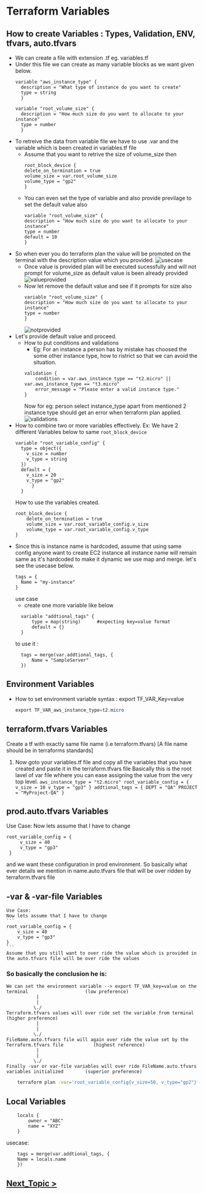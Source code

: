 # Terraform Variables
## How to create Variables : Types, Validation, ENV, tfvars, auto.tfvars
* We can create a file with extension .tf eg. variables.tf
* Under this file we can create as many variable blocks as we want given below.
  ```
  variable "aws_instance_type" {
    description = "What type of instance do you want to create"
    type = string
    }

  variable "root_volume_size" {
    description = "How much size do you want to allocate to your instance"
    type = number
    }
  ```
* To retreive the data from variable file we have to use .var and the variable which is been created in variables.tf file
  - Assume that you want to retrive the size of volume_size then
    ```
    root_block_device {
    delete_on_termination = true
    volume_size = var.root_volume_size
    volume_type = "gp2"
    }
    ```
  - You can even set the type of variable and also provide previlage to set the default value also
    ```
    variable "root_volume_size" {
    description = "How much size do you want to allocate to your instance"
    type = number
    default = 10
    }
    ```
* So when ever you do terraform plan the value will be promoted on the terminal with the description value which you provided.
  ![usecase](../../../snaps/Variables.png)
   - Once value is provided plan will be executed sucessfully and will not prompt for volume_size as default value is been already provided
     ![valueprovided](../../../snaps/Variables-valueProvided.png)
   - Now let remove the default value and see if it prompts for size also
     ```
     variable "root_volume_size" {
     description = "How much size do you want to allocate to your instance"
     type = number
     }
     ```
     ![notprovided](../../../snaps/Variables-defaultvaluenotProvided.png)
* Let's provide default value and proceed.
  - How to put conditions and validations 
    - Eg: For an instance a person has by mistake has choosed the some other instance type, how to ristrict so that we can avoid the situation.
    ```
    validation {
        condition = var.aws_instance_type == "t2.micro" || var.aws_instance_type == "t3.micro"
        error_message = "Please enter a valid instance type."
    }
    ```
    Now for eg: person select instance_type apart from mentioned 2 instance type should get an error when terraform plan applied.
    ![validations](../../../snaps/Variables-validations.png)
* How to combine two or more variables effectively.
  Ex: We have 2 different Variables below to same `root_block_device`
  ```
  variable "root_variable_config" {
    type = object({
      v_size = number
      v_type = string
    })
    default = {
      v_size = 20
      v_type = "gp2"
        }
    }
    ```
    How to use the variables created.
    ```
    root_block_device {
        delete_on_termination = true
        volume_size = var.root_variable_config.v_size
        volume_type = var.root_variable_config.v_type
    }
    ```
* Since this is instance name is hardcoded, assume that using same config anyone want to create EC2 instance 
  all instance name will remain same as it's hardcoded to make it dynamic we use map and merge. let's see the usecase below.
  ```
  tags = {
    Name = "my-instance"
  }
  ```
  use case
  - create one more variable like below
  ```
    variable "addtional_tags" {
        type = map(string)      #expecting key=value format
        default = {}
    }
  ```
  to use it :
  ```
    tags = merge(var.addtional_tags, {
        Name = "SampleServer"
    })
  ```

## Environment Variables
* How to set environment variable
  syntax : export TF_VAR_Key=value
  ```powershell
  export TF_VAR_aws_instance_type=t2.micro
  ```
## terraform.tfvars Variables
  Create a tf with exactly same file name (i.e terraform.tfvars) [A file name should be in terraforms standards]
  1. Now goto your variables.tf file and copy all the variables that you have created and paste it in the terraform.tfvars file
     Basically this is the root lavel of var file whhere you can ease assigning the value from the very top level.
    ```
    aws_instance_type = "t2.micro"
    root_variable_config = {
        v_size = 10
        v_type = "gp3"
    }
    addtional_tags = {
    DEPT = "QA"
    PROJECT = "MyProject-QA"
    }
    ```
## prod.auto.tfvars Variables
   Use Case:
   Now lets assume that I have to change 
   ```
   root_variable_config = {
        v_size = 40
        v_type = "gp3"
    }
   ```
   and we want these configuration in prod environment.
   So basically what ever details we mention in name.auto.tfvars file that will be over ridden by terraform.tfvars file

## -var & -var-file Variables
    Use Case:
    Now lets assume that I have to change 
    ```
    root_variable_config = {
        v_size = 40
        v_type = "gp3"
    }
    ```
    Assume that you still want to over ride the value which is provided in the auto.tfvars file will be over ride the values

### So basically the conclusion he is:
    We can set the environment variable --> export TF_VAR_key=value on the terminal                     (low preference)
               |
               |
              \./
    Terraform.tfvars values will over ride set the variable from terminal                               (higher preference)
               |
               |
              \./
    FileName.auto.tfvars file will again over ride the value set by the Terraform.tfvars file           (highest reference)
               |
               |
              \./
    Finally -var or var-file variables will over ride FileName.auto.tfvars variables initialized        (superior preference)

```bash
    terraform plan -var='root_variable_config{v_size=50, v_type="gp2"}'
```
## Local Variables
```
    locals {
        owner = "ABC"
        name = "XYZ"
    }
 ```
usecase:
```
    tags = merge(var.addtional_tags, {
    Name = locals.name
    })
```

## [Next_Topic > ](../../../Tasks/aws/docs/Operators%20&%20Expressions.md) ##






